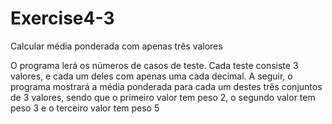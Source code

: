 # Exercise4-3
Calcular média ponderada com apenas três valores

O programa lerá os números de casos de teste. Cada teste consiste 3 valores, e cada um deles com apenas uma cada decimal. A seguir, o programa mostrará a média ponderada para cada um destes três conjuntos de 3 valores, sendo que o primeiro valor tem peso 2, o segundo valor tem peso 3 e o terceiro valor tem peso 5
